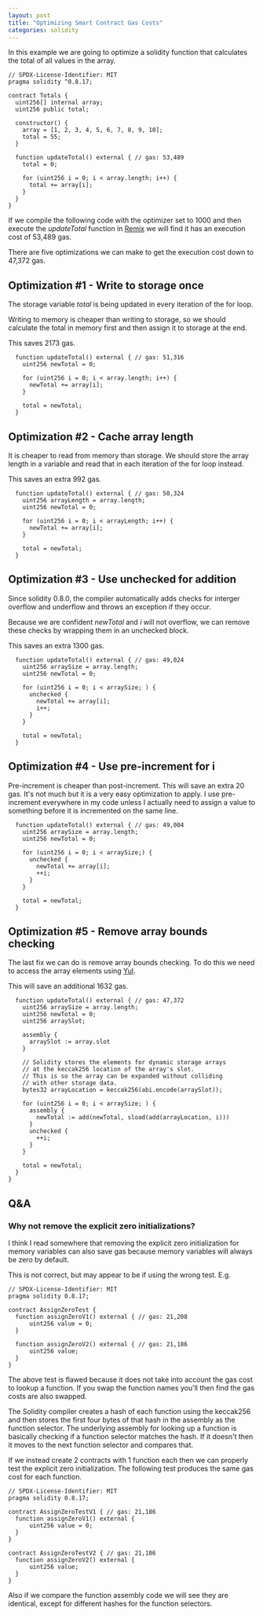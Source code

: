 ```yaml
---
layout: post
title: "Optimizing Smart Contract Gas Costs"
categories: solidity
---
```


In this example we are going to optimize a solidity function that calculates the total of all values in the array.

```solidity
// SPDX-License-Identifier: MIT
pragma solidity ^0.8.17;

contract Totals {
  uint256[] internal array;
  uint256 public total;

  constructor() {
    array = [1, 2, 3, 4, 5, 6, 7, 8, 9, 10];
    total = 55;
  }

  function updateTotal() external { // gas: 53,489
    total = 0;

    for (uint256 i = 0; i < array.length; i++) {
      total += array[i];
    }
  }
}
```

If we compile the following code with the optimizer set to 1000 and then execute the *updateTotal* function in [Remix](https://remix.ethereum.org/) we will find it has an execution cost of 53,489 gas.

There are five optimizations we can make to get the execution cost down to 47,372 gas.

## Optimization #1 - Write to storage once

The storage variable *total* is being updated in every iteration of the for loop.

Writing to memory is cheaper than writing to storage, so we should calculate the total in memory first and then assign it to storage at the end.

This saves 2173 gas.

```solidity
  function updateTotal() external { // gas: 51,316
    uint256 newTotal = 0;

    for (uint256 i = 0; i < array.length; i++) {
      newTotal += array[i];
    }

    total = newTotal;
  }
```
## Optimization #2 - Cache array length

It is cheaper to read from memory than storage. We should store the array length in a variable and read that in each iteration of the for loop instead.

This saves an extra 992 gas.

```solidity
  function updateTotal() external { // gas: 50,324
    uint256 arrayLength = array.length;
    uint256 newTotal = 0;

    for (uint256 i = 0; i < arrayLength; i++) {
      newTotal += array[i];
    }

    total = newTotal;
  }
```

## Optimization #3 - Use unchecked for addition
Since solidity 0.8.0, the compiler automatically adds checks for interger overflow and underflow and throws an exception if they occur.

Because we are confident *newTotal* and *i* will not overflow, we can remove these checks by wrapping them in an unchecked block.

This saves an extra 1300 gas.

```solidity
  function updateTotal() external { // gas: 49,024
    uint256 arraySize = array.length;
    uint256 newTotal = 0;

    for (uint256 i = 0; i < arraySize; ) {
      unchecked {
        newTotal += array[i];
        i++;
      }
    }

    total = newTotal;
  }
```

## Optimization #4 - Use pre-increment for i

Pre-increment is cheaper than post-increment. This will save an extra 20 gas. It's not much but it is a very easy optimization to apply. I use pre-increment everywhere in my code unless I actually need to assign a value to something before it is incremented on the same line.

```solidity
  function updateTotal() external { // gas: 49,004
    uint256 arraySize = array.length;
    uint256 newTotal = 0;

    for (uint256 i = 0; i < arraySize;) {
      unchecked {
        newTotal += array[i];
        ++i;
      }
    }

    total = newTotal;
  }
```

## Optimization #5 - Remove array bounds checking

The last fix we can do is remove array bounds checking. To do this we need to access the array elements using [Yul](https://docs.soliditylang.org/en/v0.8.17/yul.html).

This will save an additional 1632 gas.

```solidity
  function updateTotal() external { // gas: 47,372
    uint256 arraySize = array.length;
    uint256 newTotal = 0;
    uint256 arraySlot;

    assembly {
      arraySlot := array.slot
    }

    // Solidity stores the elements for dynamic storage arrays
    // at the keccak256 location of the array's slot.
    // This is so the array can be expanded without colliding
    // with other storage data.
    bytes32 arrayLocation = keccak256(abi.encode(arraySlot));

    for (uint256 i = 0; i < arraySize; ) {
      assembly {
        newTotal := add(newTotal, sload(add(arrayLocation, i)))
      }
      unchecked {
        ++i;
      }
    }

    total = newTotal;
  }
}
```

## Q&A
### Why not remove the explicit zero initializations?

I think I read somewhere that removing the explicit zero initialization for memory variables can also save gas because memory variables will always be zero by default.

This is not correct, but may appear to be if using the wrong test. E.g.
```solidity
// SPDX-License-Identifier: MIT
pragma solidity 0.8.17;

contract AssignZeroTest {
  function assignZeroV1() external { // gas: 21,208
      uint256 value = 0;
  }

  function assignZeroV2() external { // gas: 21,186
      uint256 value;
  }
}
```

The above test is flawed because it does not take into account the gas cost to lookup a function. If you swap the function names you'll then find the gas costs are also swapped.

The Solidity compiler creates a hash of each function using the keccak256 and then stores the first four bytes of that hash in the assembly as the function selector. The underlying assembly for looking up a function is basically checking if a function selector matches the hash. If it doesn't then it moves to the next function selector and compares that.

If we instead create 2 contracts with 1 function each then we can properly test the explicit zero initialization.
The following test produces the same gas cost for each function.
```solidity
// SPDX-License-Identifier: MIT
pragma solidity 0.8.17;

contract AssignZeroTestV1 { // gas: 21,186 
  function assignZeroV1() external {
      uint256 value = 0;
  }
}

contract AssignZeroTestV2 { // gas: 21,186 
  function assignZeroV2() external {
      uint256 value;
  }
}
```
Also if we compare the function assembly code we will see they are identical, except for different hashes for the function selectors.